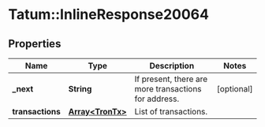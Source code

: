 # Tatum::InlineResponse20064

## Properties
Name | Type | Description | Notes
------------ | ------------- | ------------- | -------------
**_next** | **String** | If present, there are more transactions for address. | [optional] 
**transactions** | [**Array&lt;TronTx&gt;**](TronTx.md) | List of transactions. | 

